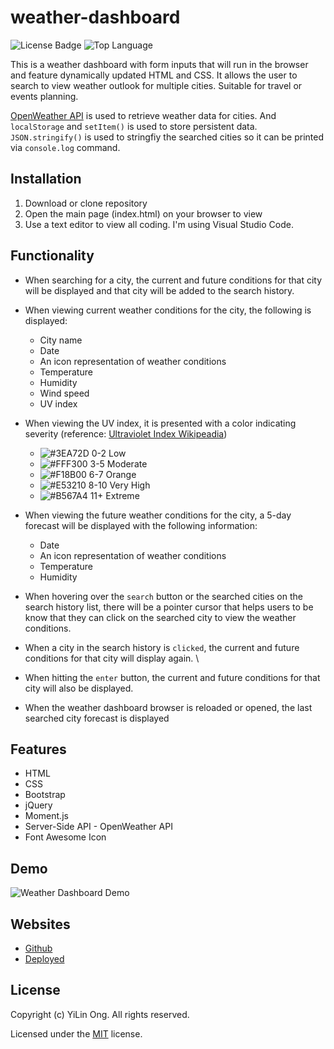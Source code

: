 # weather-dashboard


![License Badge](https://img.shields.io/github/license/mmeii/weather-dashboard) ![Top Language](https://img.shields.io/github/languages/top/mmeii/weather-dashboard)

This is a weather dashboard with form inputs that will run in the browser and feature dynamically updated HTML and CSS. 
It allows the user to search to view weather outlook for multiple cities. Suitable for travel or events planning. 

[OpenWeather API](https://openweathermap.org/api) is used to retrieve weather data for cities. And `localStorage` and `setItem()` is used to store persistent data.
`JSON.stringify()` is used to stringfiy the searched cities so it can be printed via `console.log` command. 

## Installation

1. Download or clone repository
2. Open the main page (index.html) on your browser to view
3. Use a text editor to view all coding. I'm using Visual Studio Code. 

## Functionality

- When searching for a city, the current and future conditions for that city will be displayed and that city will be added to the search history. 
  
- When viewing current weather conditions for the city, the following is displayed:
  * City name
  * Date
  * An icon representation of weather conditions
  * Temperature
  * Humidity
  * Wind speed
  * UV index
  
* When viewing the UV index, it is presented with a color indicating severity (reference: [Ultraviolet Index Wikipeadia](https://en.wikipedia.org/wiki/Ultraviolet_index#:~:text=A%20UV%20index%20reading%20of,broad%20spectrum%20SPF%2030%2B%20sunscreen.&text=A%20UV%20index%20reading%20of%206%20to%207%20means%20high,harm%20from%20unprotected%20sun%20exposure.))
  * ![#3EA72D](https://via.placeholder.com/15/3EA72D/000000?text=+) 0-2 Low
  * ![#FFF300](https://via.placeholder.com/15/FFF300/000000?text=+) 3-5 Moderate
  * ![#F18B00](https://via.placeholder.com/15/F18B00/000000?text=+) 6-7 Orange
  * ![#E53210](https://via.placeholder.com/15/E53210/000000?text=+) 8-10 Very High
  * ![#B567A4](https://via.placeholder.com/15/B567A4/000000?text=+) 11+ Extreme
  
* When viewing the future weather conditions for the city, a 5-day forecast will be displayed with the following information:
  * Date
  * An icon representation of weather conditions
  * Temperature
  * Humidity
  
* When hovering over the `search` button or the searched cities on the search history list, there will be a pointer cursor that helps users to be know that they can click on the searched city to view the weather conditions. 
* When a city in the search history is `clicked`, the current and future conditions for that city will display again. \
* When hitting the `enter` button, the current and future conditions for that city will also be displayed.
* When the weather dashboard browser is reloaded or opened, the last searched city forecast is displayed

  
## Features

* HTML
* CSS
* Bootstrap
* jQuery
* Moment.js
* Server-Side API - OpenWeather API
* Font Awesome Icon 

## Demo

![Weather Dashboard Demo](https://media.giphy.com/media/rDMHCL1P97Mimvs7b6/giphy.gif)

## Websites

* [Github](https://github.com/chaunnybby7/weather-dashboard)
* [Deployed](https://chaunnybby7.github.io/weather-dashboard/)

## License

  Copyright (c) YiLin Ong. All rights reserved.
  
  Licensed under the [MIT](LICENSE) license.